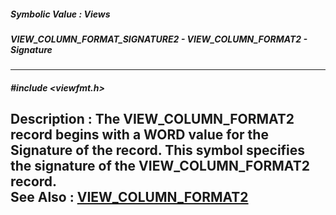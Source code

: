 ##### Symbolic Value : Views
##### VIEW_COLUMN_FORMAT_SIGNATURE2 - VIEW_COLUMN_FORMAT2 - Signature
---
##### #include <viewfmt.h>
**Description :**
The VIEW_COLUMN_FORMAT2 record begins with a WORD value for the Signature of 
the record.  This symbol specifies the signature of the VIEW_COLUMN_FORMAT2 
record.  
**See Also :**
[VIEW_COLUMN_FORMAT2](D:/md_files/VIEW_COLUMN_FORMAT2.md)
---
